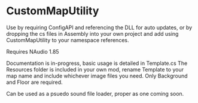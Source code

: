 # CustomMapUtility

Use by requiring ConfigAPI and referencing the DLL for auto updates, or by dropping the cs files in Assembly into your own project and add using CustomMapUtility to your namespace references.

Requires NAudio 1.85

Documentation is in-progress, basic usage is detailed in Template.cs
The Resources folder is included in your own mod, rename Template to your map name and include whichever image files you need. Only Background and Floor are required.

Can be used as a psuedo sound file loader, proper as one coming soon.

